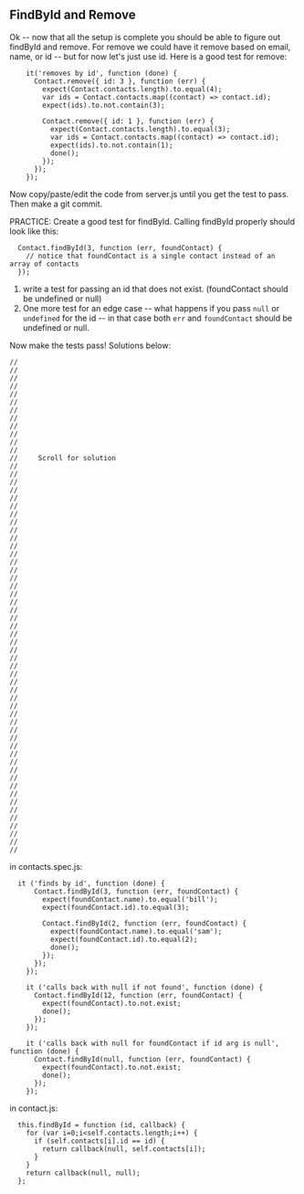 ## FindById and Remove

Ok -- now that all the setup is complete you should be able to figure out findById and remove.  For remove we could have it remove based on email, name, or id -- but for now let's just use id.  Here is a good test for remove:

```
    it('removes by id', function (done) {
      Contact.remove({ id: 3 }, function (err) {
        expect(Contact.contacts.length).to.equal(4);
        var ids = Contact.contacts.map((contact) => contact.id);
        expect(ids).to.not.contain(3);

        Contact.remove({ id: 1 }, function (err) {
          expect(Contact.contacts.length).to.equal(3);
          var ids = Contact.contacts.map((contact) => contact.id);
          expect(ids).to.not.contain(1);
          done();
        });
      });
    });
```

Now copy/paste/edit the code from server.js until you get the test to pass.  Then make a git commit.

PRACTICE: Create a good test for findById.  Calling findById properly should look like this:

```
  Contact.findById(3, function (err, foundContact) {
    // notice that foundContact is a single contact instead of an array of contacts
  });
```

1. write a test for passing an id that does not exist. (foundContact should be undefined or null)
2. One more test for an edge case -- what happens if you pass `null` or `undefined` for the id -- in that case both `err` and `foundContact` should be undefined or null.

Now make the tests pass!  Solutions below:
```
//
//
//
//
//
//
//
//
//
//
//
//
//     Scroll for solution
//
//
//
//
//
//
//
//
//
//
//
//
//
//
//
//
//
//
//
//
//
//
//
//
//
//
//
//
//
//
//
//
//
//
//
//
//
//
//
//
//
//
//
//
//
//
//
//
//
```
in contacts.spec.js:
```
  it ('finds by id', function (done) {
      Contact.findById(3, function (err, foundContact) {
        expect(foundContact.name).to.equal('bill');
        expect(foundContact.id).to.equal(3);

        Contact.findById(2, function (err, foundContact) {
          expect(foundContact.name).to.equal('sam');
          expect(foundContact.id).to.equal(2);
          done();
        });
      });
    });

    it ('calls back with null if not found', function (done) {
      Contact.findById(12, function (err, foundContact) {
        expect(foundContact).to.not.exist;
        done();
      });
    });

    it ('calls back with null for foundContact if id arg is null', function (done) {
      Contact.findById(null, function (err, foundContact) {
        expect(foundContact).to.not.exist;
        done();
      });
    });
```

in contact.js:
```
  this.findById = function (id, callback) {
    for (var i=0;i<self.contacts.length;i++) {
      if (self.contacts[i].id == id) {
        return callback(null, self.contacts[i]);
      }
    }
    return callback(null, null);
  };
```